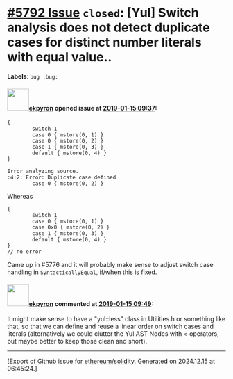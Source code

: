 # [\#5792 Issue](https://github.com/ethereum/solidity/issues/5792) `closed`: [Yul] Switch analysis does not detect duplicate cases for distinct number literals with equal value..
**Labels**: `bug :bug:`


#### <img src="https://avatars.githubusercontent.com/u/1347491?v=4" width="50">[ekpyron](https://github.com/ekpyron) opened issue at [2019-01-15 09:37](https://github.com/ethereum/solidity/issues/5792):

```
{
        switch 1
        case 0 { mstore(0, 1) }
        case 0 { mstore(0, 2) }
        case 1 { mstore(0, 3) }
        default { mstore(0, 4) }
}

Error analyzing source.
:4:2: Error: Duplicate case defined
        case 0 { mstore(0, 2) }
```

Whereas

```
{
        switch 1
        case 0 { mstore(0, 1) }
        case 0x0 { mstore(0, 2) }
        case 1 { mstore(0, 3) }
        default { mstore(0, 4) }
}
// no error
```

Came up in #5776 and it will probably make sense to adjust switch case handling in ``SyntacticallyEqual``, if/when this is fixed.

#### <img src="https://avatars.githubusercontent.com/u/1347491?v=4" width="50">[ekpyron](https://github.com/ekpyron) commented at [2019-01-15 09:49](https://github.com/ethereum/solidity/issues/5792#issuecomment-454330579):

It might make sense to have a "yul::less" class in Utilities.h or something like that, so that we can define and reuse a linear order on switch cases and literals (alternatively we could clutter the Yul AST Nodes with ``<``-operators, but maybe better to keep those clean and short).


-------------------------------------------------------------------------------



[Export of Github issue for [ethereum/solidity](https://github.com/ethereum/solidity). Generated on 2024.12.15 at 06:45:24.]

